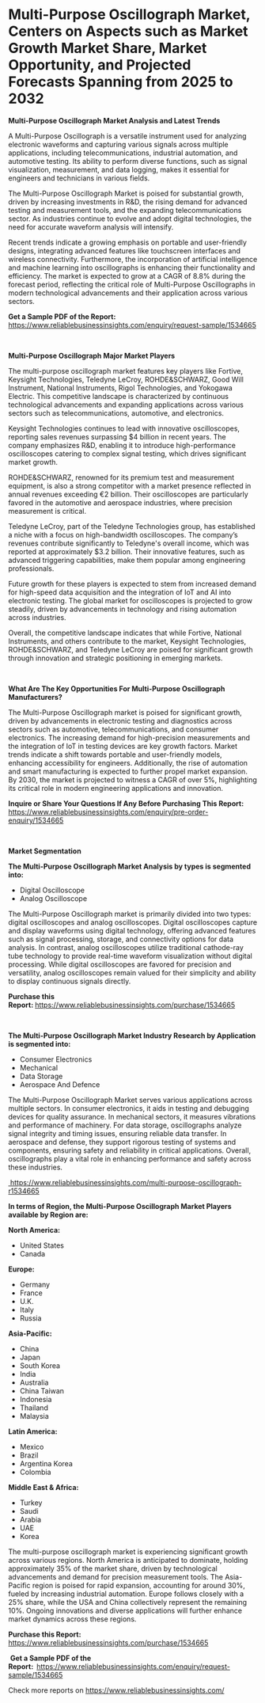 <p><h1>Multi-Purpose Oscillograph Market, Centers on Aspects such as Market Growth Market Share, Market Opportunity, and Projected Forecasts Spanning from 2025 to 2032</h1></p><p><strong>Multi-Purpose Oscillograph Market Analysis and Latest Trends</strong></p>
<p><p>A Multi-Purpose Oscillograph is a versatile instrument used for analyzing electronic waveforms and capturing various signals across multiple applications, including telecommunications, industrial automation, and automotive testing. Its ability to perform diverse functions, such as signal visualization, measurement, and data logging, makes it essential for engineers and technicians in various fields.</p><p>The Multi-Purpose Oscillograph Market is poised for substantial growth, driven by increasing investments in R&D, the rising demand for advanced testing and measurement tools, and the expanding telecommunications sector. As industries continue to evolve and adopt digital technologies, the need for accurate waveform analysis will intensify. </p><p>Recent trends indicate a growing emphasis on portable and user-friendly designs, integrating advanced features like touchscreen interfaces and wireless connectivity. Furthermore, the incorporation of artificial intelligence and machine learning into oscillographs is enhancing their functionality and efficiency. The market is expected to grow at a CAGR of 8.8% during the forecast period, reflecting the critical role of Multi-Purpose Oscillographs in modern technological advancements and their application across various sectors.</p></p>
<p><strong>Get a Sample PDF of the Report:&nbsp;</strong> <a href="https://www.reliablebusinessinsights.com/enquiry/request-sample/1534665?utm_campaign=2709&utm_medium=2&utm_source=Github&utm_content=ia&utm_term=11042025&utm_id=multi-purpose-oscillograph">https://www.reliablebusinessinsights.com/enquiry/request-sample/1534665</a></p>
<p>&nbsp;</p>
<p><strong>Multi-Purpose Oscillograph Major Market Players</strong></p>
<p><p>The multi-purpose oscillograph market features key players like Fortive, Keysight Technologies, Teledyne LeCroy, ROHDE&SCHWARZ, Good Will Instrument, National Instruments, Rigol Technologies, and Yokogawa Electric. This competitive landscape is characterized by continuous technological advancements and expanding applications across various sectors such as telecommunications, automotive, and electronics.</p><p>Keysight Technologies continues to lead with innovative oscilloscopes, reporting sales revenues surpassing $4 billion in recent years. The company emphasizes R&D, enabling it to introduce high-performance oscilloscopes catering to complex signal testing, which drives significant market growth.</p><p>ROHDE&SCHWARZ, renowned for its premium test and measurement equipment, is also a strong competitor with a market presence reflected in annual revenues exceeding €2 billion. Their oscilloscopes are particularly favored in the automotive and aerospace industries, where precision measurement is critical.</p><p>Teledyne LeCroy, part of the Teledyne Technologies group, has established a niche with a focus on high-bandwidth oscilloscopes. The company’s revenues contribute significantly to Teledyne's overall income, which was reported at approximately $3.2 billion. Their innovative features, such as advanced triggering capabilities, make them popular among engineering professionals.</p><p>Future growth for these players is expected to stem from increased demand for high-speed data acquisition and the integration of IoT and AI into electronic testing. The global market for oscilloscopes is projected to grow steadily, driven by advancements in technology and rising automation across industries.</p><p>Overall, the competitive landscape indicates that while Fortive, National Instruments, and others contribute to the market, Keysight Technologies, ROHDE&SCHWARZ, and Teledyne LeCroy are poised for significant growth through innovation and strategic positioning in emerging markets.</p></p>
<p>&nbsp;</p>
<p><strong>What Are The Key Opportunities For Multi-Purpose Oscillograph Manufacturers?</strong></p>
<p><p>The Multi-Purpose Oscillograph market is poised for significant growth, driven by advancements in electronic testing and diagnostics across sectors such as automotive, telecommunications, and consumer electronics. The increasing demand for high-precision measurements and the integration of IoT in testing devices are key growth factors. Market trends indicate a shift towards portable and user-friendly models, enhancing accessibility for engineers. Additionally, the rise of automation and smart manufacturing is expected to further propel market expansion. By 2030, the market is projected to witness a CAGR of over 5%, highlighting its critical role in modern engineering applications and innovation.</p></p>
<p><strong>Inquire or Share Your Questions If Any Before Purchasing This Report:</strong> <a href="https://www.reliablebusinessinsights.com/enquiry/pre-order-enquiry/1534665?utm_campaign=2709&utm_medium=2&utm_source=Github&utm_content=ia&utm_term=11042025&utm_id=multi-purpose-oscillograph">https://www.reliablebusinessinsights.com/enquiry/pre-order-enquiry/1534665</a></p>
<p>&nbsp;</p>
<p><strong>Market Segmentation</strong></p>
<p><strong>The Multi-Purpose Oscillograph Market Analysis by types is segmented into:</strong></p>
<p><ul><li>Digital Oscilloscope</li><li>Analog Oscilloscope</li></ul></p>
<p><p>The Multi-Purpose Oscillograph market is primarily divided into two types: digital oscilloscopes and analog oscilloscopes. Digital oscilloscopes capture and display waveforms using digital technology, offering advanced features such as signal processing, storage, and connectivity options for data analysis. In contrast, analog oscilloscopes utilize traditional cathode-ray tube technology to provide real-time waveform visualization without digital processing. While digital oscilloscopes are favored for precision and versatility, analog oscilloscopes remain valued for their simplicity and ability to display continuous signals directly.</p></p>
<p><strong>Purchase this Report:&nbsp;</strong><a href="https://www.reliablebusinessinsights.com/purchase/1534665?utm_campaign=2709&utm_medium=2&utm_source=Github&utm_content=ia&utm_term=11042025&utm_id=multi-purpose-oscillograph">https://www.reliablebusinessinsights.com/purchase/1534665</a></p>
<p>&nbsp;</p>
<p><strong>The Multi-Purpose Oscillograph Market Industry Research by Application is segmented into:</strong></p>
<p><ul><li>Consumer Electronics</li><li>Mechanical</li><li>Data Storage</li><li>Aerospace And Defence</li></ul></p>
<p><p>The Multi-Purpose Oscillograph Market serves various applications across multiple sectors. In consumer electronics, it aids in testing and debugging devices for quality assurance. In mechanical sectors, it measures vibrations and performance of machinery. For data storage, oscillographs analyze signal integrity and timing issues, ensuring reliable data transfer. In aerospace and defense, they support rigorous testing of systems and components, ensuring safety and reliability in critical applications. Overall, oscillographs play a vital role in enhancing performance and safety across these industries.</p></p>
<p><a href="https://www.reliablebusinessinsights.com/multi-purpose-oscillograph-r1534665?utm_campaign=2709&utm_medium=2&utm_source=Github&utm_content=ia&utm_term=11042025&utm_id=multi-purpose-oscillograph">&nbsp;https://www.reliablebusinessinsights.com/multi-purpose-oscillograph-r1534665</a></p>
<p><strong>In terms of Region, the Multi-Purpose Oscillograph Market Players available by Region are:</strong></p>
<p>
    <p> <strong> North America: </strong>
        <ul>
            <li>United States</li>
            <li>Canada</li>
        </ul>
        </p> 
    <p> <strong> Europe: </strong>
        <ul>
            <li>Germany</li>
            <li>France</li>
            <li>U.K.</li>
            <li>Italy</li>
            <li>Russia</li>
        </ul>
        </p> 
    <p> <strong> Asia-Pacific: </strong>
        <ul>
            <li>China</li>
            <li>Japan</li>
            <li>South Korea</li>
            <li>India</li>
            <li>Australia</li>
            <li>China Taiwan</li>
            <li>Indonesia</li>
            <li>Thailand</li>
            <li>Malaysia</li>
        </ul>
        </p> 
    <p> <strong> Latin America: </strong>
        <ul>
            <li>Mexico</li>
            <li>Brazil</li>
            <li>Argentina Korea</li>
            <li>Colombia</li>
        </ul>
        </p> 
    <p> <strong> Middle East & Africa: </strong>
        <ul>
            <li>Turkey</li>
            <li>Saudi</li>
            <li>Arabia</li>
            <li>UAE</li>
            <li>Korea</li>
        </ul>
    </p>
    </p>
<p><p>The multi-purpose oscillograph market is experiencing significant growth across various regions. North America is anticipated to dominate, holding approximately 35% of the market share, driven by technological advancements and demand for precision measurement tools. The Asia-Pacific region is poised for rapid expansion, accounting for around 30%, fueled by increasing industrial automation. Europe follows closely with a 25% share, while the USA and China collectively represent the remaining 10%. Ongoing innovations and diverse applications will further enhance market dynamics across these regions.</p></p>
<p><strong>Purchase this Report: </strong><a href="https://www.reliablebusinessinsights.com/purchase/1534665?utm_campaign=2709&utm_medium=2&utm_source=Github&utm_content=ia&utm_term=11042025&utm_id=multi-purpose-oscillograph">https://www.reliablebusinessinsights.com/purchase/1534665</a></p>
<p>&nbsp;<strong>Get a Sample PDF of the Report:&nbsp;&nbsp;</strong><a href="https://www.reliablebusinessinsights.com/enquiry/request-sample/1534665?utm_campaign=2709&utm_medium=2&utm_source=Github&utm_content=ia&utm_term=11042025&utm_id=multi-purpose-oscillograph">https://www.reliablebusinessinsights.com/enquiry/request-sample/1534665</a></p>
<p><strong></strong></p>
<p>Check more reports on <a href="https://www.reliablebusinessinsights.com/?utm_campaign=2709&utm_medium=2&utm_source=Github&utm_content=ia&utm_term=11042025&utm_id=multi-purpose-oscillograph">https://www.reliablebusinessinsights.com/</a></p>